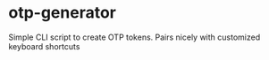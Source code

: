 # otp-generator
Simple CLI script to create OTP tokens. Pairs nicely with customized keyboard shortcuts
